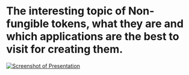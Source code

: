 # The interesting topic of Non-fungible tokens, what they are and which applications are the best to visit for creating them.

[![Screenshot of Presentation](https://github.com/user-attachments/assets/b9a6dab9-2f7a-4969-b0d0-b6c7834c205d)](https://www.slideshare.net/slideshow/the-interesting-topic-of-non-fungible-tokens-what-they-are-and-which-applications-are-the-best-to-visit-for-creating-them/274159344)
